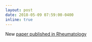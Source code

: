 ```yaml
---
layout: post
date: 2018-05-09 07:59:00-0400
inline: true
---
```


New [paper published in Rheumatology](https://academic.oup.com/rheumatology/advance-article/doi/10.1093/rheumatology/key101/4993770)
